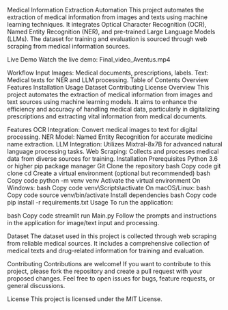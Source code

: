 Medical Information Extraction Automation
This project automates the extraction of medical information from images and texts using machine learning techniques. It integrates Optical Character Recognition (OCR), Named Entity Recognition (NER), and pre-trained Large Language Models (LLMs). The dataset for training and evaluation is sourced through web scraping from medical information sources.

Live Demo
Watch the live demo: Final_video_Aventus.mp4

Workflow
Input
Images: Medical documents, prescriptions, labels.
Text: Medical texts for NER and LLM processing.
Table of Contents
Overview
Features
Installation
Usage
Dataset
Contributing
License
Overview
This project automates the extraction of medical information from images and text sources using machine learning models. It aims to enhance the efficiency and accuracy of handling medical data, particularly in digitalizing prescriptions and extracting vital information from medical documents.

Features
OCR Integration: Convert medical images to text for digital processing.
NER Model: Named Entity Recognition for accurate medicine name extraction.
LLM Integration: Utilizes Mixtral-8x7B for advanced natural language processing tasks.
Web Scraping: Collects and processes medical data from diverse sources for training.
Installation
Prerequisites
Python 3.6 or higher
pip package manager
Git
Clone the repository
bash
Copy code
git clone <repository-url>
cd <repository-directory>
Create a virtual environment (optional but recommended)
bash
Copy code
python -m venv venv
Activate the virtual environment
On Windows:
bash
Copy code
venv\Scripts\activate
On macOS/Linux:
bash
Copy code
source venv/bin/activate
Install dependencies
bash
Copy code
pip install -r requirements.txt
Usage
To run the application:

bash
Copy code
streamlit run Main.py
Follow the prompts and instructions in the application for image/text input and processing.

Dataset
The dataset used in this project is collected through web scraping from reliable medical sources. It includes a comprehensive collection of medical texts and drug-related information for training and evaluation.

Contributing
Contributions are welcome! If you want to contribute to this project, please fork the repository and create a pull request with your proposed changes. Feel free to open issues for bugs, feature requests, or general discussions.

License
This project is licensed under the MIT License.
